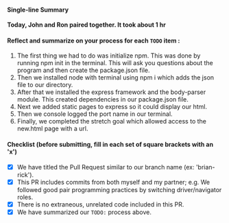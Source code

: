 #### Single-line Summary
**Today, John and Ron paired together. It took about 1 hr**

#### Reflect and summarize on your process for each `TODO` item :  
  1. The first thing we had to do was initialize npm.  This was done by running npm init in the terminal. This will ask you questions about the program and then create the package.json file.
  2. Then we installed node with terminal using npm i which adds the json file to our directory.
  3. After that we installed the express framework and the body-parser module.  This created dependencies in our package.json file.
  4. Next we added static pages to express so it could display our html.
  5. Then we console logged the port name in our terminal.
  6. Finally, we completed the stretch goal which allowed access to the new.html page with a url.

#### Checklist (before submitting, fill in each set of square brackets with an 'x')
- [x] We have titled the Pull Request similar to our branch name (ex: 'brian-rick').
- [x] This PR includes commits from both myself and my partner; e.g. We followed good pair programming practices by switching driver/navigator roles.
- [x] There is no extraneous, unrelated code included in this PR.
- [x] We have summarized our `TODO:` process above.
